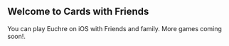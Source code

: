 ## Welcome to Cards with Friends 

You can play Euchre on iOS with Friends and family. More games coming soon!.

